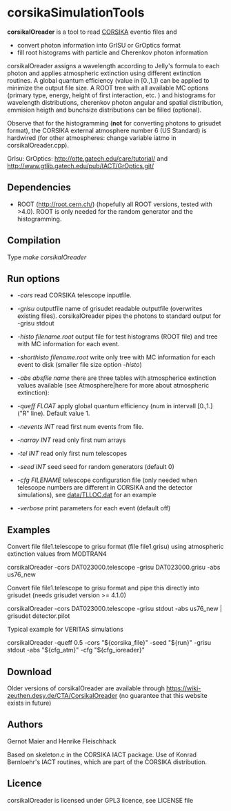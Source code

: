 # corsikaSimulationTools

**corsikaIOreader** is a tool to read [CORSIKA](https://www.ikp.kit.edu/corsika/index.php) eventio files and 

* convert photon information into GrISU or GrOptics format
* fill root histograms with particle and Cherenkov photon information

corsikaIOreader assigns a wavelength according to Jelly's formula to each photon and applies atmospheric extinction using different extinction routines. 
A global quantum efficiency (value in [0.,1.]) can be applied to minimize the output file size.
A ROOT tree with all available MC options (primary type, energy, height of first interaction, etc. ) and
histograms for wavelength distributions, cherenkov photon angular and spatial distribution, emmision heigth and bunchsize 
distributions can be filled (optional).

Observe that for the histogramming (**not** for converting photons to grisudet format), the CORSIKA external atmosphere number 6 (US Standard) is hardwired (for other atmospheres: change variable iatmo in corsikaIOreader.cpp).

GrIsu: 
GrOptics: http://otte.gatech.edu/care/tutorial/ and  http://www.gtlib.gatech.edu/pub/IACT/GrOptics.git/

## Dependencies

* ROOT (http://root.cern.ch/) (hopefully all ROOT versions, tested with >4.0). ROOT is only needed for the random generator and the histogramming. 

## Compilation

Type *make corsikaIOreader*

## Run options

* *-cors* read CORSIKA telescope inputfile. 

* *-grisu*  outputfile name of grisudet readable outputfile (overwrites existing files). corsikaIOreader pipes the photons to standard output for -grisu stdout

* *-histo filename.root* output file for test histograms (ROOT file) and tree with MC information for each event. 
    
* *-shorthisto filename.root* write only tree with MC information for each event to disk (smaller file size option *-histo*)

* *-abs absfile name* there are three tables with atmospherice extinction values available (see Atmosphere|here for more about atmospheric extinction):
          
* *-queff FLOAT* apply global quantum efficiency (num in intervall [0.,1.] ("R" line). Default value 1.

* *-nevents INT* read first num events from file. 

* *-narray INT* read only first num arrays

* *-tel INT* read only first num telescopes

* *-seed INT* seed seed for random generators (default 0)

* *-cfg FILENAME* telescope configuration file (only needed when telescope numbers are different in CORSIKA and the detector simulations), see [data/TLLOC.dat](data/TLLOC.dat) for an example

* *-verbose* print parameters for each event (default off)

## Examples

Convert file file1.telescope to grisu format (file file1.grisu) using atmospheric extinction values from MODTRAN4

  corsikaIOreader -cors DAT023000.telescope -grisu DAT023000.grisu -abs us76_new

Convert file file1.telescope to grisu format and pipe this directly into grisudet (needs grisudet version >= 4.1.0)

 corsikaIOreader -cors DAT023000.telescope -grisu stdout -abs us76_new | grisudet detector.pilot

Typical example for VERITAS simulations

 corsikaIOreader -queff 0.5 -cors "${corsika_file}" -seed "${run}" -grisu stdout -abs "${cfg_atm}" -cfg "${cfg_ioreader}"

## Download

 Older versions of corsikaIOreader are available through https://wiki-zeuthen.desy.de/CTA/CorsikaIOreader
 (no guarantee that this website exists in future)

## Authors

Gernot Maier and Henrike Fleischhack

Based on skeleton.c in the CORSIKA IACT package. Use of Konrad Bernloehr's IACT routines, which are part of the CORSIKA distribution.

## Licence

corsikaIOreader is licensed under GPL3 licence, see LICENSE file
